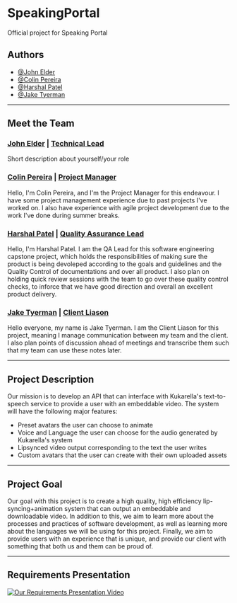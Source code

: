 # SpeakingPortal
Official project for Speaking Portal

## Authors

- [@John Elder](https://github.com/justchecking)
- [@Colin Pereira](https://github.com/ZuShi0)
- [@Harshal Patel](https://github.com/Harshal609)
- [@Jake Tyerman](https://github.com/jtyrmn)  

<hr>

## Meet the Team

### <u>John Elder</u> | <u>Technical Lead</u>
Short description about yourself/your role

### <u>Colin Pereira</u> | <u>Project Manager</u>
Hello, I'm Colin Pereira, and I'm the Project Manager for this endeavour. I have some project management experience due to past projects I've worked on. I also have experience with agile project development due to the work I've done during summer breaks.

### <u>Harshal Patel</u> | <u>Quality Assurance Lead</u>
Hello, I'm Harshal Patel. I am the QA Lead for this software engineering capstone project, which holds the responsibilities of making sure the product is being devoleped according to the goals and guidelines and the Quality Control of documentations and over all product. I also plan on holding quick review sessions with the team to go over these quality control checks, to inforce that we have good direction and overall an excellent product delivery. 

### <u>Jake Tyerman</u> | <u>Client Liason</u>
Hello everyone, my name is Jake Tyerman. I am the Client Liason for this project, meaning I manage communication between my team and the client. I also plan points of discussion ahead of meetings and transcribe them such that my team can use these notes later.

<hr>

## Project Description
Our mission is to develop an API that can interface with Kukarella's text-to-speech service to provide a user with an embeddable video. 
The system will have the following major features:
- Preset avatars the user can choose to animate
- Voice and Language the user can choose for the audio generated by Kukarella's system
- Lipsynced video output corresponding to the text the user writes
- Custom avatars that the user can create with their own uploaded assets

<hr>

## Project Goal
Our goal with this project is to create a high quality, high efficiency lip-syncing+animation system that can output an embeddable and downloadable video. In addition to this, we aim to learn more about the processes and practices of software development, as well as learning more about the languages we will be using for this project. Finally, we aim to provide users with an experience that is unique, and provide our client with something that both us and them can be proud of. 

<hr>

## Requirements Presentation
[![Our Requirements Presentation Video](https://img.youtube.com/vi/XMRiSXsde8I/0.jpg)](https://www.youtube.com/watch?v=XMRiSXsde8I)
